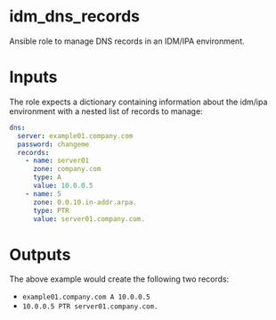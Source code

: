 # idm_dns_records

Ansible role to manage DNS records in an IDM/IPA environment.

# Inputs

The role expects a dictionary containing information about the idm/ipa environment with a nested list of records to manage:
```yaml
dns:
  server: example01.company.com
  password: changeme
  records:
    - name: server01
      zone: company.com
      type: A
      value: 10.0.0.5
    - name: 5
      zone: 0.0.10.in-addr.arpa.
      type: PTR
      value: server01.company.com.
```
# Outputs
The above example would create the following two records:
- `example01.company.com A 10.0.0.5`
- `10.0.0.5 PTR server01.company.com.`